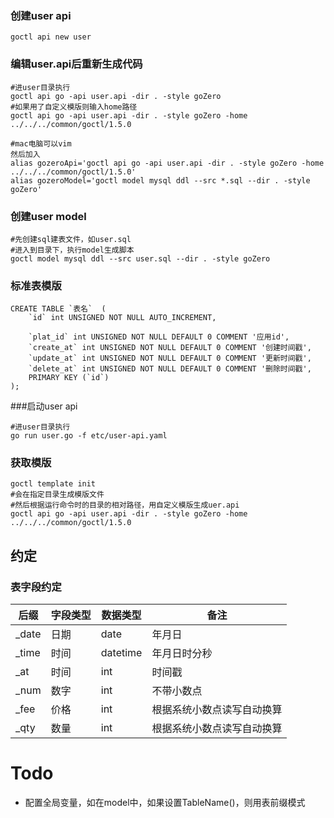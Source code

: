 ### 创建user api
```goctl api new user```
### 编辑user.api后重新生成代码
```
#进user目录执行
goctl api go -api user.api -dir . -style goZero
#如果用了自定义模版则输入home路径
goctl api go -api user.api -dir . -style goZero -home ../../../common/goctl/1.5.0

#mac电脑可以vim 
然后加入
alias gozeroApi='goctl api go -api user.api -dir . -style goZero -home ../../../common/goctl/1.5.0'
alias gozeroModel='goctl model mysql ddl --src *.sql --dir . -style goZero'
```
### 创建user model
```
#先创建sql建表文件，如user.sql
#进入到目录下，执行model生成脚本
goctl model mysql ddl --src user.sql --dir . -style goZero
```
### 标准表模版
```
CREATE TABLE `表名`  (
    `id` int UNSIGNED NOT NULL AUTO_INCREMENT,
    
    `plat_id` int UNSIGNED NOT NULL DEFAULT 0 COMMENT '应用id',
    `create_at` int UNSIGNED NOT NULL DEFAULT 0 COMMENT '创建时间戳',
    `update_at` int UNSIGNED NOT NULL DEFAULT 0 COMMENT '更新时间戳',
    `delete_at` int UNSIGNED NOT NULL DEFAULT 0 COMMENT '删除时间戳',
    PRIMARY KEY (`id`)
);
```
###启动user api
```
#进user目录执行
go run user.go -f etc/user-api.yaml 
```

### 获取模版
```
goctl template init
#会在指定目录生成模版文件
#然后根据运行命令时的目录的相对路径，用自定义模版生成uer.api
goctl api go -api user.api -dir . -style goZero -home ../../../common/goctl/1.5.0
```

## 约定
### 表字段约定

| 后缀    | 字段类型 | 数据类型     |备注 
|-------|------|----------| --------- 
| _date | 日期   | date     | 年月日
| _time | 时间   | datetime | 年月日时分秒
| _at   | 时间   | int      | 时间戳
| _num  | 数字   | int      | 不带小数点  
| _fee  | 价格   | int      | 根据系统小数点读写自动换算
| _qty  | 数量   | int      | 根据系统小数点读写自动换算 

# Todo
- 配置全局变量，如在model中，如果设置TableName()，则用表前缀模式